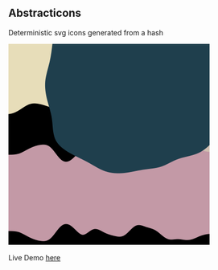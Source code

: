 ## Abstracticons

Deterministic svg icons generated from a hash

![abstracticon image](https://raw.githubusercontent.com/danielslatton/abstracticons/master/src/public/example.png)

Live Demo [here](abstracticons.com)
